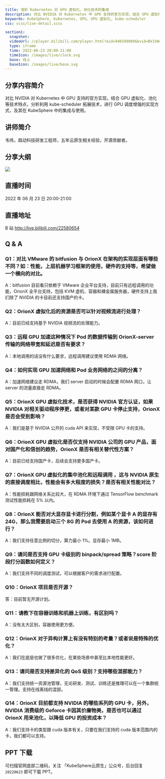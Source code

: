 ```yaml
---
title: 浅析 Kubernetes 对 GPU 虚拟化、池化技术的集成
description: 对比 NVIDIA 对 Kubernetes 中 GPU 支持的官方实现，结合 GPU 虚拟化、池化等技术特点，分析利用 kube-scheduler 拓展技术，进行 GPU 调度增强的实现方式，及其在 KubeSphere 中的集成与使用。
keywords: KubeSphere, Kubernetes, GPU, GPU 虚拟化, kube-scheduler
css: scss/live-detail.scss

section1:
  snapshot: 
  videoUrl: //player.bilibili.com/player.html?aid=940198089&bvid=BV1SW4y167K5&cid=754212674&page=1&high_quality=1
  type: iframe
  time: 2022-06-23 20:00-21:00
  timeIcon: /images/live/clock.svg
  base: 线上
  baseIcon: /images/live/base.svg
---
```

## 分享内容简介

对比 NVIDIA 对 Kubernetes 中 GPU 支持的官方实现，结合 GPU 虚拟化、池化等技术特点，分析利用 kube-scheduler 拓展技术，进行 GPU 调度增强的实现方式，及其在 KubeSphere 中的集成与使用。

## 讲师简介

韦伟，趋动科技研发工程师，五年云原生相关经验，开源贡献者。

## 分享大纲

![](https://pek3b.qingstor.com/kubesphere-community/images/gpu0623-live.png)

## 直播时间

2022 年 06 月 23 日 20:00-21:00

## 直播地址

B 站  http://live.bilibili.com/22580654

## Q & A

### Q1：对比 VMware 的 bitfusion 与 OrionX 在架构的实现层面有哪些不同？如：性能，上层机器学习框架的使用，硬件的支持等，希望做一个横向的对比。

A：bitfusion 目前看只依赖于 VMware 企业平台支持，目前只有远程调用的功能，OrionX 全平台支持，包括 KVM 虚机、容器和裸金属服务器，硬件支持上我们除了 NVIDIA 的卡目前还支持国产的卡。

### Q2：OrionX 虚拟化后的资源是否可以针对视频流进行处理？

A：目前已经支持基于 NVIDIA 视频流的处理能力。

### Q3：远程 GPU 加速这种情况下 Pod 的数据传输到 OrionX-server 传输的网络带宽和延迟是否有要求？

A：本地调用的话没有什么要求，远程调用建议使用 RDMA 网络。

### Q4：如何实现 GPU 加速网络和 Pod 业务网络的之间的分离？

A：加速网络建议走 RDMA，我们 server 启动的时候会配置 RDMA 网口，让 server 的流量直接走 RDMA。

### Q5：OrionX GPU 虚拟化技术，是否获得 NVIDIA 官方认证，如果 NVIDIA 对相关驱动程序停更，或者对某款 GPU 卡停止支持，OrionX 是否会受到影响？

A：我们是基于 NVIDIA 公开的 cuda API 来实现，不受限 GPU 卡的支持。

### Q6：OrionX GPU 虚拟化是否仅支持 NVIDIA 公司的 GPU 产品，面对国产化和信创的趋势，OrionX 是否有相关替代性方案？

A：目前已经支持国产卡，后续会支持更多国产卡。

### Q7：OrionX GPU 虚拟化的集中池化和远程调用 ，这与 NVIDIA 原生的直接调度相比，性能会有多大程度的损失？是否有相关性能对比？

A：性能损耗跟网络关系比较大，在 RDMA 环境下通过 TensorFlow benchmark 测试性能损耗在 5% 以内。

### Q8：OrionX 能否对大显存显卡进行分割，例如某个显卡 A 的显存有 24G、那么我需要启动三个 8G 的 Pod 去使用 A 的资源，该如何进行？

A：我们支持任意比例的切分，算力最小 1%。显存最小 1MB。

### Q9：请问是否支持 GPU 卡级别的 binpack/spread 策略？score 阶段打分函数如何定义？

A：我们支持不同的调度测试，可以根据客户的需求进行配置。

### Q10：OrionX 项目是否开源？

答：目前暂无开源计划。

### Q11：请教下在容器训练和机器上训练，有区别吗？

A：没有太大区别，容器使用更方便。

### Q12：OrionX 对于异构计算上有没有特别的考量？或者说是特殊的优化？

A：我们在底层也做了很多优化，在某些场景中甚至比本地性能更好。

### Q13：请问是否支持差异化的 QoS 级别？支持哪些混部能力？

A：我们支持统一资源池管理，无论研发、测试、训练还是推理可以在一个集群统一管理。支持在线离线的混部。

### Q14：OrionX 目前都支持 NVIDIA 的哪些系列的 GPU 卡，另外， NVIDIA 消费级的 Geforce 卡因其价廉物美，是否也可以通过 OrionX 用来池化，以降低 GPU 的投资成本？

A：我们支持卡的类型跟 cuda 版本有关，只要在我们支持的 cuda 版本范围内的卡，我们都可以支持。

## PPT 下载

可扫描官网底部二维码，关注 「KubeSphere云原生」公众号，后台回复 `20220623` 即可下载 PPT。